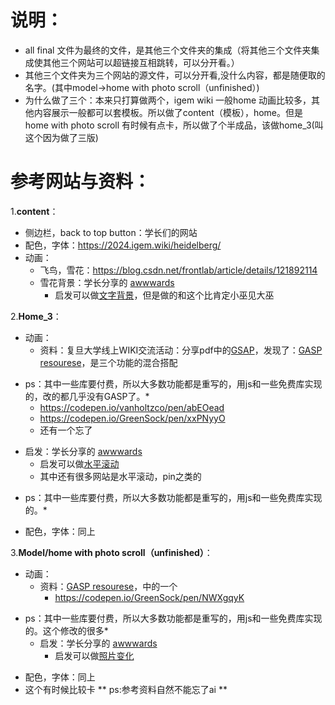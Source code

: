 # 说明：
 - all final 文件为最终的文件，是其他三个文件夹的集成（将其他三个文件夹集成使其他三个网站可以超链接互相跳转，可以分开看。）
 - 其他三个文件夹为三个网站的源文件，可以分开看,没什么内容，都是随便取的名字。(其中model->home with photo scroll（unfinished）)
 - 为什么做了三个：本来只打算做两个，igem wiki 一般home 动画比较多，其他内容展示一般都可以套模板。所以做了content（模板），home。但是home with photo scroll 有时候有点卡，所以做了个半成品，该做home_3(叫这个因为做了三版)
 
 # 参考网站与资料：
 1.**content**：
 - 侧边栏，back to top button：学长们的网站
 - 配色，字体：https://2024.igem.wiki/heidelberg/
 - 动画：
    - 飞鸟，雪花：https://blog.csdn.net/frontlab/article/details/121892114
    - 雪花背景：学长分享的 [awwwards](https://www.awwwards.com/websites/)
      - 启发可以做[文字背景](https://immersive-g.com/)，但是做的和这个比肯定小巫见大巫

 2.**Home_3**：
 - 动画：
   - 资料：复旦大学线上WIKI交流活动：分享pdf中的[GSAP](https://gsap.com/)，发现了：[GASP resourese](https://gsap.com/demos/?page=1)，是三个功能的混合搭配
  * ps：其中一些库要付费，所以大多数功能都是重写的，用js和一些免费库实现的，改的都几乎没有GASP了。*
     - https://codepen.io/vanholtzco/pen/abEOead
     - https://codepen.io/GreenSock/pen/xxPNyyO
     - 还有一个忘了
   - 启发：学长分享的 [awwwards](https://www.awwwards.com/websites/)
      - 启发可以做[水平滚动](https://www.rangerak.org/)
      - 其中还有很多网站是水平滚动，pin之类的
 * ps：其中一些库要付费，所以大多数功能都是重写的，用js和一些免费库实现的。*
- 配色，字体：同上


 3.**Model/home with photo scroll（unfinished）**：
 - 动画：
    - 资料：[GASP resourese](https://codepen.io/collection/BNMEYN)，中的一个
      - https://codepen.io/GreenSock/pen/NWXgqyK
* ps：其中一些库要付费，所以大多数功能都是重写的，用js和一些免费库实现的。这个修改的很多*
    - 启发：学长分享的 [awwwards](https://www.awwwards.com/websites/)
      - 启发可以做[照片变化](https://www.rangerak.org/)
 - 配色，字体：同上
 - 这个有时候比较卡
** ps:参考资料自然不能忘了ai **
